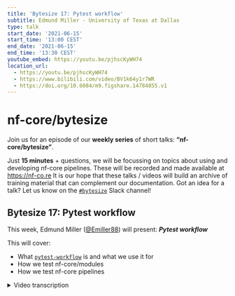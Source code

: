 ```yaml
---
title: 'Bytesize 17: Pytest workflow'
subtitle: Edmund Miller - University of Texas at Dallas
type: talk
start_date: '2021-06-15'
start_time: '13:00 CEST'
end_date: '2021-06-15'
end_time: '13:30 CEST'
youtube_embed: https://youtu.be/pjhscKyWH74
location_url:
  - https://youtu.be/pjhscKyWH74
  - https://www.bilibili.com/video/BV1k64y1r7WR
  - https://doi.org/10.6084/m9.figshare.14784855.v1
---
```


# nf-core/bytesize

Join us for an episode of our **weekly series** of short talks: **“nf-core/bytesize”**.

Just **15 minutes** + questions, we will be focussing on topics about using and developing nf-core pipelines.
These will be recorded and made available at <https://nf-co.re>
It is our hope that these talks / videos will build an archive of training material that can complement our documentation. Got an idea for a talk? Let us know on the [`#bytesize`](https://nfcore.slack.com/channels/bytesize) Slack channel!

## Bytesize 17: Pytest workflow

This week, Edmund Miller ([@Emiller88](http://github.com/Emiller88/)) will present: _**Pytest workflow**_

This will cover:

- What [`pytest-workflow`](https://pytest-workflow.readthedocs.io/) is and what we use it for
- How we test nf-core/modules
- How we test nf-core pipelines

<details markdown="1"><summary>Video transcription</summary>
:::note
The content has been edited to make it reader-friendly
:::

[0:52](https://youtu.be/pjhscKyWH74?list=PL3xpfTVZLcNiSvvPWORbO32S1WDJqKp1e&t=52) Let’s get started with pytest workflows.

[1:00](https://youtu.be/pjhscKyWH74?list=PL3xpfTVZLcNiSvvPWORbO32S1WDJqKp1e&t=60) We’re first going to cover pytest workflows and how we use it in nf-core/modules, then we’re going to duck behind the curtains of CI and understand how that works with the modules and how some of that is automated and generalised. Then we’re also going to talk about running pytest workflows on nf-core/modules locally as well, in case you have a lot of changes. Then finally, we’re going to get a little sneak peek at the testing pipelines with pytest workflow, and take a look at what’s coming in the future.

[1:32](https://youtu.be/pjhscKyWH74?list=PL3xpfTVZLcNiSvvPWORbO32S1WDJqKp1e&t=92) So first an introduction to pytest workflows; what it is and why we’re using it. Writing workflows is really difficult and that’s why we are all here in a community called nf-core. Testing if they are correct is even harder; testing `bash` scripts or other code can be quite flawed. For instance, what are you going to use to test it? Is there a bug in the pipeline or is it in the test framework? So before we just used CI and ran the commands manually to check whether the pipeline even passes and doesn’t end with an error. Pytest workflows aim to make testing as simple as possible so you can focus on debugging your pipeline.

[2:20](https://youtu.be/pjhscKyWH74?list=PL3xpfTVZLcNiSvvPWORbO32S1WDJqKp1e&t=140) So how are we using it in nf-core/modules? Here are some benefits of using a testing framework. We can version control and collaborate on our tests that we’re running on modules and pipelines. We can use cool things like `git bisect` to find out what commit broke something. This allows us to increase the reproducibility of our tests as well and it also allows us to run the test locally quickly without trying to copy commands from a CI file and convert them from github actions quirks to local quirks as well. It also allows new users to have a smoother learning curve in testing actual modules as well.

[3:04](https://youtu.be/pjhscKyWH74?list=PL3xpfTVZLcNiSvvPWORbO32S1WDJqKp1e&t=184) So this is the quick anatomy of what a pytest workflow test looks like. If you’re not familiar with pytest, it is a very popular testing framework for the python language. Pytest workflow is a plug-in for that. It picks up special .yml files in the test directory. This is what those `.yml` files look like. So first you have the name of the test, and you can give it whatever name you’d like; something that would best describe it. Then you have the command that’s going to be run. In this case, for the example test, it’s going to run `touch test.file`. Then it’s going to check for the file in the path text.file after that command has run. The test will fail either if the file isn’t there or if the test doesn’t exit with a zero exit code. You can also specify what exit code it should have. So we can have things like tests it should fail because we’re testing for checks in that and various other things. I suggest that you look at the docs in detail.

[4:17](https://youtu.be/pjhscKyWH74?list=PL3xpfTVZLcNiSvvPWORbO32S1WDJqKp1e&t=257) So let’s go through an example of `gunzip`. This is straight from the nf-core/modules, so you can reference that later. We have our name, our command which is `nextflow run` and then we’re changing to the directory that is for `gunzip`, and then we’re just going to use the entry point in the test file. There’s a `main.nf` in each test, and those have the Nextflow scripts that call the modules, run them based on that, and have some outputs on the test data. The talk that Kevin gave last week ([bytesize#16](https://nf-co.re/events/2021/bytesize-16-module-test-data)) refers to that. Then we’re just going to use the config in the `test config`. These tags here are also important so that we can tag the tests with different things, like `gunzip`. I’ll get into how you can use that in the CI later and also how you can use it locally. The other cool thing about this is that you can also `md5sum` the outputs and that is a cryptographic hash of the file. What it’s doing is that it’s checking for the integrity of the file each time it runs the rest. So then we can confirm that these are reproducible and we’re doing the same thing over and over.

[5:38](https://youtu.be/pjhscKyWH74?list=PL3xpfTVZLcNiSvvPWORbO32S1WDJqKp1e&t=338) So luckily, you don’t have to know how to do any of that. You just need to know `nf-core modules create-test-yml`; this automates the creation of the .yml file and the md5sums as well. It also runs the tests for you for the first time, so all you need to do is write the test in Nextflow.

[6:10](https://youtu.be/pjhscKyWH74?list=PL3xpfTVZLcNiSvvPWORbO32S1WDJqKp1e&t=370) This is an example of how Nextflow would do it. So first we put a test file in there; the STAR_ALIGN test workflow, which is just a main.nf in the test directory. You can refer to the nf-core/modules for this as well. So we just import those modules, have different parameters, we use the test data that Kevin talked about ([bytesize#16](https://nf-co.re/events/2021/bytesize-16-module-test-data)), and then just run the workflows in Nextflow.

[6:49](https://youtu.be/pjhscKyWH74?list=PL3xpfTVZLcNiSvvPWORbO32S1WDJqKp1e&t=409) Then we’re just going to call `nf-core modules create-test-yml`. It will prompt you for a few things; you need to add some default values like `star/align`, define where you’d like the test.yml output etc. It suggests some defaults based on what you feed it as you see here in the parentheses. Hitting enter will probably be good. Then it’s going to look for the test workflow entry points as well; it picks those up automatically. It then creates a test name for you that follows our standardisation practices and then it’s going to come up with a test command for you - the test tags. You can also change any of these, add to them, or even go in and edit the .yml manually. It will also ask you for the test output folders and then run the test here. It will also pick up any other test that you have written; you don’t have to stick with just one, you can write multiple tests.

[8:06](https://youtu.be/pjhscKyWH74?list=PL3xpfTVZLcNiSvvPWORbO32S1WDJqKp1e&t=486) So let’s peek behind the curtains of the CI.

[8:10](https://youtu.be/pjhscKyWH74?list=PL3xpfTVZLcNiSvvPWORbO32S1WDJqKp1e&t=490) There are a couple of pieces to it. Luckily, GitHub actions has a beautiful way of working together and we can reuse other people’s code and actions that they’ve created. We use the dorny/paths-filter that checks for the changes that have occurred in the pull request and in the pushes, allowing us to only test things that have changed in the code. Based on these changes, we then create a matrix of the jobs, and the tests are run in the containers based on the matrix, and then in `pytest-workflow` and linting against the tags that we pick up in the first step. The logs get uploaded if something fails, so we can download and look at them to understand why they have.

[9:11](https://youtu.be/pjhscKyWH74?list=PL3xpfTVZLcNiSvvPWORbO32S1WDJqKp1e&t=551) This is the part that is checking for changes in the CI. I’d like to draw your attention to the filters part, and specifically to the `tests/config/pytest_software.yml`. This is something you need to edit when adding new modules.

[9:36](https://youtu.be/pjhscKyWH74?list=PL3xpfTVZLcNiSvvPWORbO32S1WDJqKp1e&t=576) You just go in there and you add in the tag that you want to use and I’ve shown the same one as the previous example. So what this does is that it asks it to pick up anything on this defined path and run the tests. If we make any changes to the module or any changes to the test, we need to re-run these tests.

[10:10](https://youtu.be/pjhscKyWH74?list=PL3xpfTVZLcNiSvvPWORbO32S1WDJqKp1e&t=610) So now for the matrix... We support the current Nextflow version (we can support other Nextflow versions in the future too). It passes the tags for the first step based on the check for changes and then creates them based on a profile so we’re basically multiplying each of these by how many there are, and the tags one is variable based on how many tags there are. That’s created a problem for us in the past because it creates more than 256 jobs, GitHub actions kicks us off and doesn’t run them because the matrix is too large. I’ve tried some preliminary stuff to alleviate this and basically stop it before it gets to 256, but I haven’t yet got it to work. So if anyone has any ideas, that would be helpful.

[11:18](https://youtu.be/pjhscKyWH74?list=PL3xpfTVZLcNiSvvPWORbO32S1WDJqKp1e&t=678) So then we’re going to run the tests. This is how simple the end of the CI is. We need to install python, pytest workflow, the profile, Nextflow, etc. All that it’s saying here is that it is the temp directory for singularity and we use the matrix tags here, so that it’s going to run back through each time and run it with different tags. Then we have `--symlink` and `--kwdof`. The latter deletes any working directory that hasn’t failed and cleans up space automatically.

[12:09](https://youtu.be/pjhscKyWH74?list=PL3xpfTVZLcNiSvvPWORbO32S1WDJqKp1e&t=729) Any logs that fail here are uploaded as well. These are all just pytest workflow niceties that capture the standard out and the standard error for the workflow that’s running. We also upload the work directory (you may want to run that locally if you want to dig deeper since it might get a bit large otherwise). The logs are just named based on the matrix as well.

[12:43](https://youtu.be/pjhscKyWH74?list=PL3xpfTVZLcNiSvvPWORbO32S1WDJqKp1e&t=763) We also lint the modules that use the same concept of checking for any changes, and run `nf-core modules lint` on the tags of those modules to save CI time.

[12:59](https://youtu.be/pjhscKyWH74?list=PL3xpfTVZLcNiSvvPWORbO32S1WDJqKp1e&t=779) Now let’s cover how to run pytest workflows locally.

[13:05](https://youtu.be/pjhscKyWH74?list=PL3xpfTVZLcNiSvvPWORbO32S1WDJqKp1e&t=785) It’s quite simple to get up and running. All you need to do is `conda install pytest-workflow` (you can refer to the pytest workflow docs if you’d like to do anything fancier). Then what you do is pick a PROFILE (this one is `docker`, but you can use `singularity` or `conda`) also depending on what you would like to run. Then you just call your tag of whatever module you are working on, and it will pick up all the tests for those. You can also use the name of the test as the tag; you just put quotes around it and it counts as a tag as well. Then we need `--symlink` in there for running it on the modules. You can also change the `--basetemp`, usually it puts it under `/tmp`, but maybe we want it under our scratch directory and not in that local space.

[14:07](https://youtu.be/pjhscKyWH74?list=PL3xpfTVZLcNiSvvPWORbO32S1WDJqKp1e&t=847) So here’s a little sneak preview as to what’s coming in the future. We’re testing pipelines with pytest workflows.

[14:19](https://youtu.be/pjhscKyWH74?list=PL3xpfTVZLcNiSvvPWORbO32S1WDJqKp1e&t=859) We can verify the expected outputs and their integrity, and this has been a longstanding issue. The CI can be generalised; it’s not so complicated and our logic isn’t in the CI. Our logic is in the test locally. This reduces our reliance on GitHub as a platform and allows us to be more decentralised if required. We can also only test sections of the pipeline that have changed. For example if we make a change in a subworkflow, we can just test that. This means that we save time on waiting for CI to run.

[15:11](https://youtu.be/pjhscKyWH74?list=PL3xpfTVZLcNiSvvPWORbO32S1WDJqKp1e&t=911) Here are some example PRs for anyone who’s interested. If you’d like to implement this in your pipeline, get in touch via [Slack](https://nf-co.re/join).

[15:28](https://youtu.be/pjhscKyWH74?list=PL3xpfTVZLcNiSvvPWORbO32S1WDJqKp1e&t=928) Here’s an end-to-end example that tests the entire application. So as you can see, this is a quick example from the `nf-core/rnaseq` pipeline (from running the default pipeline). We have the `nextflow run main.nf`. We can tag it with default and maybe we have some other default tests as well. We can also have the different files where we expect the outputs to be. This is where we benefit from the added complexity of pytest workflows. I picked examples that didn’t have md5hashes, but we can hash those in and verify the reproducibility. We can test the sub-workflow as well. We can input different options and test various options with your subworkflows. The advantage here is that you don’t have to run the entire pipeline and wait for Nextflow to spin up with these large datasets. Rather, you can just test your sub-workflows and work on those, and then plug it into the entirety of the pipeline when you want to test it. It makes for a very quick local development workflow.

[17:04](https://youtu.be/pjhscKyWH74?list=PL3xpfTVZLcNiSvvPWORbO32S1WDJqKp1e&t=1022) This is what it would look like for testing the sub-workflow. You see that it’s similar to how it’s running in the `nf-core/modules`, we have the various tags. We can use those to run the tags based off changes. As you can see, these are set to pick up anything in the `markduplicates` test in the sub-workflow file. If anything changes in the `nf-core/modules`, you will need to re-run those tests to ensure that the new version works. Of course we can have our expected outputs up here as well.

[17:56](https://youtu.be/pjhscKyWH74?list=PL3xpfTVZLcNiSvvPWORbO32S1WDJqKp1e&t=1076) That’s it. Get in touch if you have any questions.

</details>
